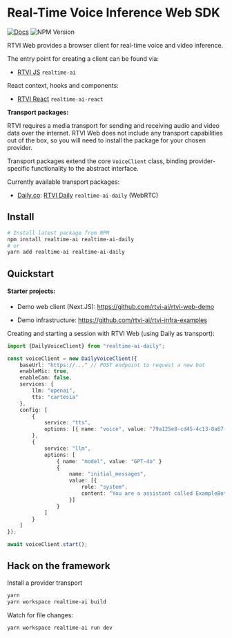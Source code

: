 # Real-Time Voice Inference Web SDK

[![Docs](https://img.shields.io/badge/documentation-blue)](https://docs.rtvi.ai)
![NPM Version](https://img.shields.io/npm/v/realtime-ai)

RTVI Web provides a browser client for real-time voice and video inference.

The entry point for creating a client can be found via:

- [RTVI JS](/rtvi-client-js/) `realtime-ai`

React context, hooks and components:

- [RTVI React](/rtvi-client-react/) `realtime-ai-react`

**Transport packages:**

RTVI requires a media transport for sending and receiving audio and video data over the internet. RTVI Web does not include any transport capabilities out of the box, so you will need to install the package for your chosen provider.

Transport packages extend the core `VoiceClient` class, binding provider-specific functionality to the abstract interface.

Currently available transport packages:

- [Daily.co](https://www.daily.co): [RTVI Daily](/rtvi-client-js-daily/) `realtime-ai-daily` (WebRTC)

## Install

```bash
# Install latest package from NPM
npm install realtime-ai realtime-ai-daily
# or 
yarn add realtime-ai realtime-ai-daily
```

## Quickstart

#### Starter projects:

- Demo web client (Next.JS): https://github.com/rtvi-ai/rtvi-web-demo

- Demo infrastructure: https://github.com/rtvi-ai/rtvi-infra-examples

Creating and starting a session with RTVI Web (using Daily as transport):

```typescript
import {DailyVoiceClient} from "realtime-ai-daily";

const voiceClient = new DailyVoiceClient({
    baseUrl: "https://..." // POST endpoint to request a new bot
    enableMic: true,
    enableCam: false,
    services: {
        llm: "openai",
        tts: "cartesia"
    },
    config: [
        {
            service: "tts",
            options: [{ name: "voice", value: "79a125e8-cd45-4c13-8a67-188112f4dd22" }],
        },
        {
            service: "llm",
            options: [
                { name: "model", value: "GPT-4o" }
                {
                    name: "initial_messages",
                    value: [{
                        role: "system",
                        content: "You are a assistant called ExampleBot. You can ask me anything. Keep responses brief and legible. Introduce yourself first."
                    }]
                }
            ]
        }
    ]
});

await voiceClient.start();

```


## Hack on the framework

Install a provider transport

```bash
yarn
yarn workspace realtime-ai build
```

Watch for file changes:

```bash
yarn workspace realtime-ai run dev
```



